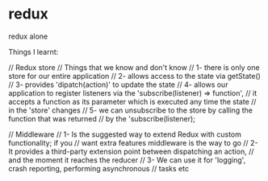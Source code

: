 # redux
redux alone

Things I learnt:

// Redux store
// Things that we know and don't know
// 1- there is only one store for our entire application
// 2- allows access to the state via getState()
// 3- provides 'dipatch(action)' to update the state
// 4- allows our application to register listeners via the 'subscribe(listener) => function',
//  it accepts a function as its parameter which is executed any time the state
//  in the 'store' changes
// 5- we can unsubscribe to the store by calling the function that was returned
//  by the 'subscribe(listener);

// Middleware
// 1- Is the suggested way to extend Redux with custom functionality; if you
// want extra features middleware is the way to go
// 2- It provides a third-party extension point between dispatching an action,
// and the moment it reaches the reducer
// 3- We can use it for 'logging', crash reporting, performing asynchronous
// tasks etc
